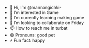 - 👋 Hi, I’m @mannangichki-
- 👀 I’m interested in Game
- 🌱 I’m currently learning making game
- 💞️ I’m looking to collaborate on Friday 
- 📫 How to reach me in turbat 
- 😄 Pronouns: good pet 
- ⚡ Fun fact: happy 

<!---
mannangichki/mannangichki is a ✨ special ✨ repository because its `README.md` (this file) appears on your GitHub profile.
You can click the Preview link to take a look at your changes.
--->
